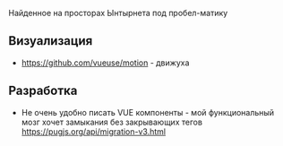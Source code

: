 Найденное на просторах Ынтырнета под пробел-матику

## Визуализация

* https://github.com/vueuse/motion - движуха

## Разработка

* Не очень удобно писать VUE компоненты - мой функциональный мозг хочет замыкания без закрывающих тегов https://pugjs.org/api/migration-v3.html
